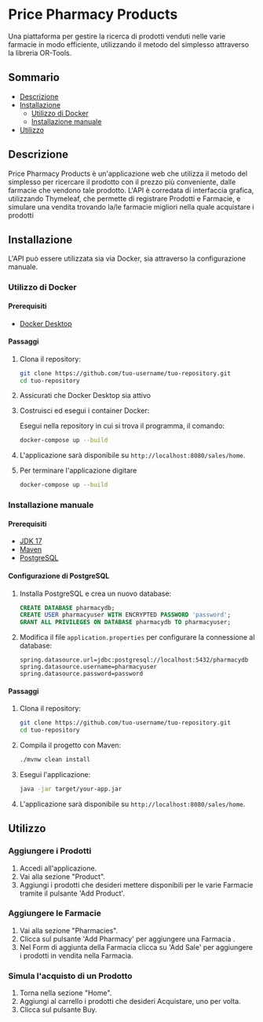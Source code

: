 # Price Pharmacy Products

Una piattaforma per gestire la ricerca di prodotti venduti nelle varie farmacie in modo efficiente, utilizzando il metodo del simplesso attraverso la libreria OR-Tools.

## Sommario
- [Descrizione](#descrizione)
- [Installazione](#installazione)
  - [Utilizzo di Docker](#utilizzo-di-docker)
  - [Installazione manuale](#installazione-manuale)
- [Utilizzo](#utilizzo)

## Descrizione

Price Pharmacy Products è un'applicazione web che utilizza il metodo del simplesso per ricercare il prodotto con il prezzo più conveniente, dalle farmacie che vendono tale prodotto. 
L'API è corredata di interfaccia grafica, utilizzando Thymeleaf, che permette di registrare Prodotti e Farmacie, e simulare una vendita trovando la/le farmacie migliori nella quale acquistare i prodotti 

## Installazione

L'API può essere utilizzata sia via Docker, sia attraverso la configurazione manuale.

### Utilizzo di Docker

#### Prerequisiti

- [Docker Desktop](https://www.docker.com/products/docker-desktop)

#### Passaggi

1. Clona il repository:

    ```bash
    git clone https://github.com/tuo-username/tuo-repository.git
    cd tuo-repository
    ```
2. Assicurati che Docker Desktop sia attivo

3. Costruisci ed esegui i container Docker:

   Esegui nella repository in cui si trova il programma, il comando:

    ```bash
    docker-compose up --build
    ```

4. L'applicazione sarà disponibile su `http://localhost:8080/sales/home`.

5. Per terminare l'applicazione digitare

    ```bash
    docker-compose up --build
    ```

### Installazione manuale

#### Prerequisiti

- [JDK 17](https://adoptium.net/)
- [Maven](https://maven.apache.org/)
- [PostgreSQL](https://www.postgresql.org/)

#### Configurazione di PostgreSQL

1. Installa PostgreSQL e crea un nuovo database:

    ```sql
    CREATE DATABASE pharmacydb;
    CREATE USER pharmacyuser WITH ENCRYPTED PASSWORD 'password';
    GRANT ALL PRIVILEGES ON DATABASE pharmacydb TO pharmacyuser;
    ```

2. Modifica il file `application.properties` per configurare la connessione al database:

    ```properties
    spring.datasource.url=jdbc:postgresql://localhost:5432/pharmacydb
    spring.datasource.username=pharmacyuser
    spring.datasource.password=password
    ```

#### Passaggi

1. Clona il repository:

    ```bash
    git clone https://github.com/tuo-username/tuo-repository.git
    cd tuo-repository
    ```

2. Compila il progetto con Maven:

    ```bash
    ./mvnw clean install
    ```

3. Esegui l'applicazione:

    ```bash
    java -jar target/your-app.jar
    ```

4. L'applicazione sarà disponibile su `http://localhost:8080/sales/home`.

## Utilizzo

### Aggiungere i Prodotti

1. Accedi all'applicazione.
2. Vai alla sezione "Product".
3. Aggiungi i prodotti che desideri mettere disponibili per le varie Farmacie tramite il pulsante 'Add Product'.


### Aggiungere le Farmacie

1. Vai alla sezione "Pharmacies".
2. Clicca sul pulsante 'Add Pharmacy' per aggiungere una Farmacia .
3. Nel Form di aggiunta della Farmacia clicca su 'Add Sale' per aggiungere i prodotti in vendita nella Farmacia.

### Simula l'acquisto di un Prodotto

1. Torna nella sezione "Home".
2. Aggiungi al carrello i prodotti che desideri Acquistare, uno per volta.
3. Clicca sul pulsante Buy.
